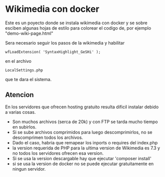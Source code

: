 # Wikimedia con docker #
Este es un poyecto donde se instala wikimedia con docker y se sobre esciben algunas hojas de estilo para colorear el codigo de, por ejemplo "demo-wiki-page.html"

Sera necesario seguir los pasos de la wikimedia y habilitar 
```
wfLoadExtension( 'SyntaxHighlight_GeSHi' );
```

en el archivo 
```
LocalSettings.php
```
que te dara el sistema.

## Atencion ##

En los servidores que ofrecen hosting gratuito resulta dificil instalar debido a varias cosas.

- Son muchos archivos (serca de 20k) y con FTP se tarda mucho tiempo en subirlos.
- Si se sube archivos comprimidos para luego descomprimirlos, no se descomprimen todos los archivos.
- Dado el caso, habria que remapear los inports o requires del index.php
- la version requerida de PHP para la ultima version de Wikimedia es 7.3 y no todos los servidores ofrecen esa version.
- Si se usa la version descargable hay que ejecutar 'composer install'
- si se usa la version de docker no se puede ejecutar gratuitamente en ningun servidor.

